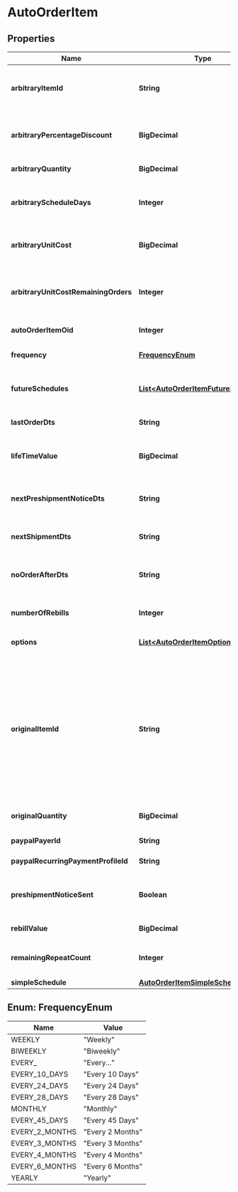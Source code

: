 

# AutoOrderItem


## Properties

| Name | Type | Description | Notes |
|------------ | ------------- | ------------- | -------------|
|**arbitraryItemId** | **String** | Arbitrary item id that should be rebilled instead of the normal schedule |  [optional] |
|**arbitraryPercentageDiscount** | **BigDecimal** | An arbitrary percentage discount to provide on future rebills |  [optional] |
|**arbitraryQuantity** | **BigDecimal** | Arbitrary quantity to rebill |  [optional] |
|**arbitraryScheduleDays** | **Integer** | The number of days to rebill if the frequency is set to an arbitrary number of days |  [optional] |
|**arbitraryUnitCost** | **BigDecimal** | Arbitrary unit cost that rebills of this item should occur at |  [optional] |
|**arbitraryUnitCostRemainingOrders** | **Integer** | The number of rebills to give the arbitrary unit cost on before reverting to normal pricing. |  [optional] |
|**autoOrderItemOid** | **Integer** | Primary key of AutoOrderItem |  [optional] |
|**frequency** | [**FrequencyEnum**](#FrequencyEnum) | Frequency of the rebill if not a fixed schedule |  [optional] |
|**futureSchedules** | [**List&lt;AutoOrderItemFutureSchedule&gt;**](AutoOrderItemFutureSchedule.md) | The future rebill schedule for this item up to the next ten rebills |  [optional] |
|**lastOrderDts** | **String** | Date/time of the last order of this item |  [optional] |
|**lifeTimeValue** | **BigDecimal** | The life time value of this item including the original purchase |  [optional] |
|**nextPreshipmentNoticeDts** | **String** | The date/time of when the next pre-shipment notice should be sent |  [optional] |
|**nextShipmentDts** | **String** | Date/time that this item is scheduled to rebill |  [optional] |
|**noOrderAfterDts** | **String** | Date/time after which no additional rebills of this item should occur |  [optional] |
|**numberOfRebills** | **Integer** | The number of times this item has rebilled |  [optional] |
|**options** | [**List&lt;AutoOrderItemOption&gt;**](AutoOrderItemOption.md) | Options associated with this item |  [optional] |
|**originalItemId** | **String** | The original item id purchased.  This item controls scheduling.  If you wish to modify a schedule, for example, from monthly to yearly, change this item from your monthly item to your yearly item, and then change the next_shipment_dts to your desired date. |  [optional] |
|**originalQuantity** | **BigDecimal** | The original quantity purchased |  [optional] |
|**paypalPayerId** | **String** | The PayPal Payer ID tied to this item |  [optional] |
|**paypalRecurringPaymentProfileId** | **String** | The PayPal Profile ID tied to this item |  [optional] |
|**preshipmentNoticeSent** | **Boolean** | True if the preshipment notice associated with the next rebill has been sent |  [optional] |
|**rebillValue** | **BigDecimal** | The value of the rebills of this item |  [optional] |
|**remainingRepeatCount** | **Integer** | The number of rebills remaining before this item is complete |  [optional] |
|**simpleSchedule** | [**AutoOrderItemSimpleSchedule**](AutoOrderItemSimpleSchedule.md) |  |  [optional] |



## Enum: FrequencyEnum

| Name | Value |
|---- | -----|
| WEEKLY | &quot;Weekly&quot; |
| BIWEEKLY | &quot;Biweekly&quot; |
| EVERY_ | &quot;Every...&quot; |
| EVERY_10_DAYS | &quot;Every 10 Days&quot; |
| EVERY_24_DAYS | &quot;Every 24 Days&quot; |
| EVERY_28_DAYS | &quot;Every 28 Days&quot; |
| MONTHLY | &quot;Monthly&quot; |
| EVERY_45_DAYS | &quot;Every 45 Days&quot; |
| EVERY_2_MONTHS | &quot;Every 2 Months&quot; |
| EVERY_3_MONTHS | &quot;Every 3 Months&quot; |
| EVERY_4_MONTHS | &quot;Every 4 Months&quot; |
| EVERY_6_MONTHS | &quot;Every 6 Months&quot; |
| YEARLY | &quot;Yearly&quot; |



